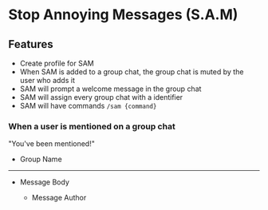 # Stop Annoying Messages (S.A.M)

## Features

- Create profile for SAM
- When SAM is added to a group chat, the group chat is muted by the user who adds it
- SAM will prompt a welcome message in the group chat
- SAM will assign every group chat with a identifier
- SAM will have commands `/sam {command}`



### When a user is mentioned on a group chat
"You've been mentioned!"

- Group Name 

-----------------------

- Message Body 
    
    - Message Author 


